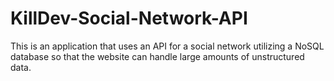 # KillDev-Social-Network-API
This is an application that uses an API for a social network utilizing a NoSQL database so that the website can handle large amounts of unstructured data. 
